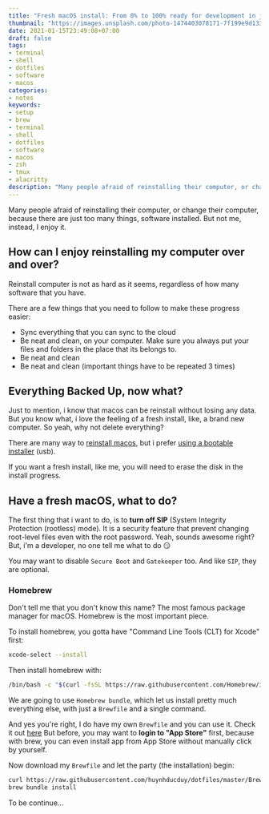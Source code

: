 ```yaml
---
title: "Fresh macOS install: From 0% to 100% ready for development in just a glance"
thumbnail: "https://images.unsplash.com/photo-1474403078171-7f199e9d1335?ixlib=rb-1.2.1&ixid=MXwxMjA3fDB8MHxwaG90by1wYWdlfHx8fGVufDB8fHw%3D&auto=format&fit=crop&w=3302&q=80"
date: 2021-01-15T23:49:08+07:00
draft: false
tags:
- terminal
- shell
- dotfiles
- software
- macos
categories:
- notes
keywords:
- setup
- brew
- terminal
- shell
- dotfiles
- software
- macos
- zsh
- tmux
- alacritty
description: "Many people afraid of reinstalling their computer, or change their computer, because there are just too many things, software installed. But not me, instead, I enjoy it."
---
```


Many people afraid of reinstalling their computer, or change their computer, because there are just too many things, software installed. But not me, instead, I enjoy it.

## How can I enjoy reinstalling my computer over and over?

Reinstall computer is not as hard as it seems, regardless of how many software that you have.

There are a few things that you need to follow to make these progress easier:

- Sync everything that you can sync to the cloud
- Be neat and clean, on your computer. Make sure you always put your files and folders in the place that its belongs to.
- Be neat and clean
- Be neat and clean (important things have to be repeated 3 times)

## Everything Backed Up, now what?

Just to mention, i know that macos can be reinstall without losing any data. But you know what, i love the feeling of a fresh install, like, a brand new computer. So yeah, why not delete everything?

There are many way to [reinstall macos](https://support.apple.com/en-us/HT204904), but i prefer [using a bootable installer](https://support.apple.com/en-us/HT201372) (usb).

If you want a fresh install, like me, you will need to erase the disk in the install progress.

## Have a fresh macOS, what to do?

The first thing that i want to do, is to **turn off SIP** (System Integrity Protection (rootless) mode). It is a security feature that prevent changing root-level files even with the root password. Yeah, sounds awesome right? But, i'm a developer, no one tell me what to do :smirk:

You may want to disable `Secure Boot` and `Gatekeeper` too. And like `SIP`, they are optional.

### Homebrew

Don't tell me that you don't know this name? The most famous package manager for macOS. Homebrew is the most important piece.

To install homebrew, you gotta have "Command Line Tools (CLT) for Xcode" first:

```sh
xcode-select --install
```

Then install homebrew with:

```sh
/bin/bash -c "$(curl -fsSL https://raw.githubusercontent.com/Homebrew/install/master/install.sh)"
```

We are going to use `Homebrew bundle`, which let us install pretty much everything else, with just a `Brewfile` and a single command.

And yes you're right, I do have my own `Brewfile` and you can use it. Check it out [here](https://github.com/huynhducduy/dotfiles/blob/master/Brewfile)
But before, you may want to **login to "App Store"** first, because with brew, you can even install app from App Store without manually click by yourself.

Now download my `Brewfile` and let the party (the installation) begin:

```sh
curl https://raw.githubusercontent.com/huynhducduy/dotfiles/master/Brewfile -s -o Brewfile
brew bundle install
```

To be continue...
